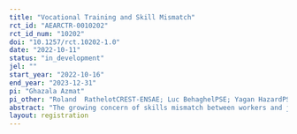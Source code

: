 ```yaml
---
title: "Vocational Training and Skill Mismatch"
rct_id: "AEARCTR-0010202"
rct_id_num: "10202"
doi: "10.1257/rct.10202-1.0"
date: "2022-10-11"
status: "in_development"
jel: ""
start_year: "2022-10-16"
end_year: "2023-12-31"
pi: "Ghazala Azmat"
pi_other: "Roland  RathelotCREST-ENSAE; Luc BehaghelPSE; Yagan HazardPSE; Joyce SultanInstitut des politiques publiques"
abstract: "The growing concern of skills mismatch between workers and jobs in many developed countries has increased the amount of investment into vocational training programs for adults. In this project, we will implement a correspondence study in France to evaluate the impact of undertaking vocational training on job seekers’ success on the labor market, and how it compares with holding more classic educational qualifications. In some occupations, there is more tightness than others, and our study aims to understand firms’ responses to this and how it interacts with different types of training. We plan to send out several fictitious CVs to vacancy job postings, in which we will randomly vary the level of experience and the amount of training, either with more classic education degrees or with vocational-training program for adults, while keeping other characteristics similar. "
layout: registration
---
```


